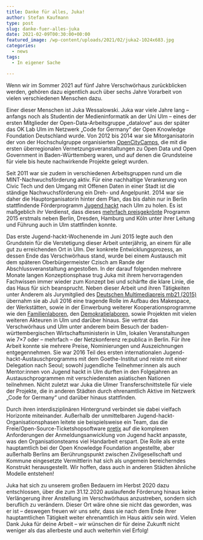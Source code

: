 ```yaml
---
title: Danke für alles, Juka!
author: Stefan Kaufmann
type: post
slug: danke-fuer-alles-juka
date: 2021-02-09T00:30:00+00:00
featured_image: /wp-content/uploads/2021/02/juka2-1024x683.jpg
categories:
  - news
tags:
  - In eigener Sache

---
```


Wenn wir im Sommer 2021 auf fünf Jahre Verschwörhaus zurückblicken werden, gehören dazu eigentlich auch über sechs Jahre Vorarbeit von vielen verschiedenen Menschen dazu.

Einer dieser Menschen ist Juka Wessalowski. Juka war viele Jahre lang – anfangs noch als Studentin der Medieninformatik an der Uni Ulm – eines der ersten Mitglieder der Open-Data-Arbeitsgruppe „datalove“ aus der später das OK Lab Ulm im Netzwerk „Code for Germany“ der Open Knowledge Foundation Deutschland wurde. Von 2012 bis 2014 war sie Mitorganisatorin der von der Hochschulgruppe organisierten [OpenCityCamps][2], die mit die ersten überregionalen Vernetzungsveranstaltungen zu Open Data und Open Government in Baden-Württemberg waren, und auf denen die Grundsteine für viele bis heute nachwirkende Projekte gelegt wurden.

Seit 2011 war sie zudem in verschiedenen Arbeitsgruppen rund um die MINT-Nachwuchsförderung aktiv. Für eine nachhaltige Verankerung von Civic Tech und den Umgang mit Offenen Daten in einer Stadt ist die ständige Nachwuchsförderung ein Dreh- und Angelpunkt. 2014 war sie daher die Hauptorganisatorin hinter dem Plan, das bis dahin nur in Berlin stattfindende Förderprogramm [Jugend hackt][3] nach Ulm zu holen. Es ist maßgeblich ihr Verdienst, dass dieses [mehrfach preisgekrönte][4] Programm 2015 erstmals neben Berlin, Dresden, Hamburg und Köln unter ihrer Leitung und Führung auch in Ulm stattfinden konnte.

Das erste Jugend-hackt-Wochenende im Juni 2015 legte auch den Grundstein für die Verstetigung dieser Arbeit unterjährig, an einem für alle gut zu erreichenden Ort in Ulm. Der konkrete Entwicklungsprozess, an dessen Ende das Verschwörhaus stand, wurde bei einem Austausch mit dem späteren Oberbürgermeister Czisch am Rande der Abschlussveranstaltung angestoßen. In der darauf folgenden mehrere Monate langen Konzeptionsphase trug Juka mit ihrem hervorragenden Fachwissen immer wieder zum Konzept bei und schärfte die klare Linie, die das Haus für sich beansprucht. Neben dieser Arbeit und ihren Tätigkeiten unter Anderem als Jurymitglied des [Deutschen Multimediapreis mb21 (2015)][5] übernahm sie ab Juli 2016 eine tragende Rolle im Aufbau des Makespace, der Werkstätten, sowie in der Einwerbung weiterer Kooperationsprogramme wie den [Familienlaboren][6], den [Demokratielaboren][7], sowie Projekten mit vielen weiteren Akteuren in Ulm und darüber hinaus. Sie vertrat das Verschwörhaus und Ulm unter anderem beim Besuch der baden-württembergischen Wirtschaftsministerin in Ulm, lokalen Veranstaltungen wie 7×7 oder – mehrfach – der Netzkonferenz re:publica in Berlin. Für ihre Arbeit konnte sie mehrere Preise, Nominierungen und Auszeichnungen entgegennehmen. Sie war 2016 Teil des ersten internationalen Jugend-hackt-Austauschprogramms mit dem Goethe-Institut und reiste mit einer Delegation nach Seoul; sowohl jugendliche Teilnehmer:innen als auch Mentor:innen von Jugend hackt in Ulm durften in den Folgejahren an Austauschprogrammen mit verschiedensten asiatischen Nationen teilnehmen. Nicht zuletzt war Juka die Ulmer Transferschnittstelle für viele der Projekte, die in anderen Städten durch ehrenamtlich Aktive im Netzwerk „Code for Germany“ und darüber hinaus stattfinden.

Durch ihren interdisziplinären Hintergrund verbindet sie dabei vielfach Horizonte miteinander. Außerhalb der unmittelbaren Jugend-hackt-Organisationsphasen leitete sie beispielsweise ein Team, das die Freie/Open-Source-Ticketshopsoftware [pretix][8] auf die komplexen Anforderungen der Anmeldungsanwicklung von Jugend hackt anpasste, was den Organisationsteams viel Handarbeit erspart. Die Rolle als erste hauptamtlich bei der Open Knowledge Foundation angestellte, aber außerhalb Berlins am Berührungspunkt zwischen Zivilgesellschaft und Kommune eingesetzte Vermittlerin hat sich als ungemein bereicherndes Konstrukt herausgestellt. Wir hoffen, dass auch in anderen Städten ähnliche Modelle entstehen!

Juka hat sich zu unserem großen Bedauern im Herbst 2020 dazu entschlossen, über die zum 31.12.2020 auslaufende Förderung hinaus keine Verlängerung ihrer Anstellung im Verschwörhaus anzustreben, sondern sich beruflich zu verändern. Dieser Ort wäre ohne sie nicht das geworden, was er ist – deswegen freuen wir uns sehr, dass sie nach dem Ende ihrer hauptamtlichen Tätigkeit weiter ehrenamtlich im Haus aktiv sein wird. Vielen Dank Juka für deine Arbeit – wir wünschen dir für deine Zukunft nicht weniger als das allerbeste und auch weiterhin viel Erfolg!

 [2]: http://www.opencitycamp.de/
 [3]: https://jugendhackt.org/
 [4]: https://jugendhackt.org/ueber/
 [5]: https://www.mb21.de/
 [6]: https://familienlabore.de/
 [7]: https://demokratielabore.de/
 [8]: https://pretix.eu/about/de/